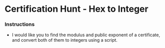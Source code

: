 # Certification Hunt - Hex to Integer

### Instructions
* I would like you to find the modulus and public exponent of a certificate, and convert both of them to integers using a script. 